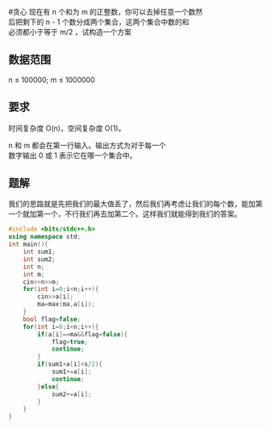 #贪心 
现在有 n 个和为 m 的正整数，你可以去掉任意一个数然  
后把剩下的 n - 1 个数分成两个集合，这两个集合中数的和  
必须都小于等于 m/2 ，试构造一个方案

## 数据范围
n ≤ 100000; m ≤ 1000000

## 要求
时间复杂度 O(n)，空间复杂度 O(1)。

n 和 m 都会在第一行输入。输出方式为对于每一个  
数字输出 0 或 1 表示它在哪一个集合中。

## 题解
我们的思路就是先把我们的最大值丢了，然后我们再考虑让我们的每个数，能加第一个就加第一个，不行我们再去加第二个。这样我们就能得到我们的答案。
```cpp
#include <bits/stdc++.h>
using namespace std;
int main(){
	int sum1;
	int sum2;
	int n;
	int m;
	cin>>n>>m;
	for(int i=0;i<n;i++){
		cin>>a[i];
		ma=max(ma,a[i]);
	} 
	bool flag=false;
	for(int i=0;i<n;i++){
		if(a[i]==ma&&flag=false){
			flag=true;
			continue;
		}
		if(sum1+a[i]<s/2){
			sum1+=a[i];
			continue;
		}else{
			sum2+=a[i];
		}
	}
}
```